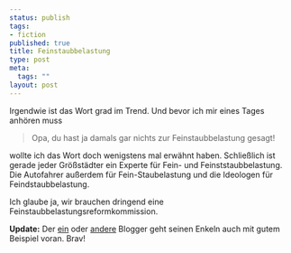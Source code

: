 ```yaml
--- 
status: publish
tags: 
- fiction
published: true
title: Feinstaubbelastung
type: post
meta: 
  tags: ""
layout: post
---
```

Irgendwie ist das Wort grad im Trend. Und bevor ich mir eines Tages anhören muss

<blockquote>Opa, du hast ja damals gar nichts zur Feinstaubbelastung gesagt!</blockquote>

wollte ich das Wort doch wenigstens mal erwähnt haben. Schließlich ist gerade jeder Größstädter ein Experte für Fein- und Feinststaubbelastung. Die Autofahrer außerdem für Fein-Staubelastung und die Ideologen für Feindstaubbelastung.

Ich glaube ja, wir brauchen dringend eine Feinstaubbelastungsreformkommission.

<strong>Update:</strong> Der <a href="http://www.pepilog.de/artikel/feinstaubbelastung.htm">ein</a> oder <a href="http://www.rochuswolff.de/weblog/archiv/2005/03/31/11.28.25/">andere</a> Blogger geht seinen Enkeln auch mit gutem Beispiel voran. Brav!
